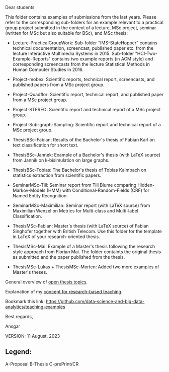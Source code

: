 Dear students

This folder contains examples of submissions from the last years. Please refer to the corresponding sub-folders for an example relevant to a practical group project submitted in the context of a lecture, MSc project, seminar (written for MSc but also suitable for BSc), and MSc thesis:  

* Lecture-PracticalGroupWork: Sub-folder "IMS-StateHopper" contains technical documentation, screencast, published paper etc. from the lecture Interactive Multimedia Systems in 2015. Sub-folder "HCI-Two-Example-Reports" contains two example reports (in ACM style) and corresponding screencasts from the lecture Statistical Methods in Human Computer Studies in 2016.

* Project-mobex: Scientific reports, technical report, screencasts, and published papers from a MSc project group.

* Project-Quadflor: Scientific report, technical report, and published paper from a MSc project group.

* Project-STEREO: Scientific report and technical report of a MSc project group. 

* Project-Sub-graph-Sampling: Scientific report and technical report of a MSc project group.

* ThesisBSc-Fabian: Results of the Bachelor's thesis of Fabian Karl on text classification for short text.

* ThesisBSc-Jannek: Example of a Bachelor's thesis (with LaTeX source) from Jannik on k-bisimulation on large graphs. 

* ThesisBSc-Tobias: The Bachelor's thesis of Tobias Kalmbach on statistics extraction from scientific papers.

* SeminarMSc-Till: Seminar report from Till Blume comparing Hidden-Markov-Models (HMM) with Conditional-Random-Fields (CRF) for Named Entity Recognition.

* SeminarMSc-Maximilian: Seminar report (with LaTeX source) from Maximilian Wenzel on Metrics for Multi-class and Multi-label Classification. 

* ThesisMSc-Fabian: Master's thesis (with LaTeX source) of Fabian Singhofer together with British Telecom. Use this folder for the template in LaTeX of your research-oriented thesis.

* ThesisMSc-Mai: Example of a Master's thesis following the research style approach from Florian Mai. The folder containts the original thesis as submitted and the paper published from the thesis.

* ThesisMSc-Lukas + ThesisMSc-Morten: Added two more examples of Master's theses.


General overview of [open thesis topics](https://docs.google.com/presentation/d/1k1aEZYX_UM8rWlojgGTV11O85Lu104e2K-CBDg-k-9A).

Explanation of my [concept for research-based teaching](https://www.uni-ulm.de/fileadmin/website_uni_ulm/zle/Tag_der_Lehre/downloads/Scherp-TdL21-vortrag.pdf).

Bookmark this link: https://github.com/data-science-and-big-data-analytics/teaching-examples

Best regards,

Ansgar

VERSION: 11 August, 2023

Legend:
-------
A-Proposal
B-Thesis
C-prePrint/CR

